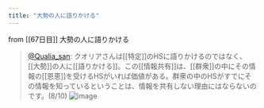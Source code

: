 ```yaml
---
title: "大勢の人に語りかける"
---
```


from [[67日目]]
大勢の人に語りかける
> [@Qualia_san](https://twitter.com/Qualia_san/status/1615682635006869504?s=20&t=d1P1BFf3fFZnsz3HHIue7A): クオリアさんは[[特定]]のHSに語りかけるのではなく、[[大勢]]の人に[[語りかける]]。この[[情報共有]]は、[[群衆]]の中にその情報の[[恩恵]]を受けるHSがいれば価値がある。群衆の中のHSがすでにその情報を知っているということは、情報を共有しない理由にはならないのです。(8/10)
> ![image](https://pbs.twimg.com/media/FmwOmoPaEAEd0jp.png)

